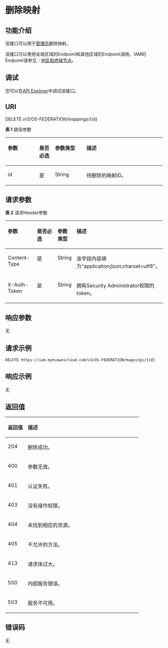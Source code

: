 # 删除映射<a name="iam_13_0306"></a>

## 功能介绍<a name="zh-cn_topic_0224276914_section42716625010"></a>

该接口可以用于[管理员](https://support.huaweicloud.com/usermanual-iam/iam_01_0001.html)删除映射。

该接口可以使用全局区域的Endpoint和其他区域的Endpoint调用。IAM的Endpoint请参见：[地区和终端节点](https://developer.huaweicloud.com/endpoint?IAM)。

## 调试<a name="section048135761418"></a>

您可以在[API Explorer](https://apiexplorer.developer.huaweicloud.com/apiexplorer/doc?product=IAM&api=KeystoneDeleteMapping)中调试该接口。

## URI<a name="zh-cn_topic_0224276914_section5272116205016"></a>

DELETE /v3/OS-FEDERATION/mappings/\{id\}

**表 1**  路径参数

<a name="zh-cn_topic_0224276914_table12273146105016"></a>
<table><thead align="left"><tr id="zh-cn_topic_0224276914_row1127216675013"><th class="cellrowborder" valign="top" width="20%" id="mcps1.2.5.1.1"><p id="zh-cn_topic_0224276914_p18273206185010"><a name="zh-cn_topic_0224276914_p18273206185010"></a><a name="zh-cn_topic_0224276914_p18273206185010"></a>参数</p>
</th>
<th class="cellrowborder" valign="top" width="10%" id="mcps1.2.5.1.2"><p id="zh-cn_topic_0224276914_p182731969508"><a name="zh-cn_topic_0224276914_p182731969508"></a><a name="zh-cn_topic_0224276914_p182731969508"></a>是否必选</p>
</th>
<th class="cellrowborder" valign="top" width="20%" id="mcps1.2.5.1.3"><p id="zh-cn_topic_0224276914_p52738617502"><a name="zh-cn_topic_0224276914_p52738617502"></a><a name="zh-cn_topic_0224276914_p52738617502"></a>参数类型</p>
</th>
<th class="cellrowborder" valign="top" width="50%" id="mcps1.2.5.1.4"><p id="zh-cn_topic_0224276914_p18273116155010"><a name="zh-cn_topic_0224276914_p18273116155010"></a><a name="zh-cn_topic_0224276914_p18273116155010"></a>描述</p>
</th>
</tr>
</thead>
<tbody><tr id="zh-cn_topic_0224276914_row1427217655020"><td class="cellrowborder" valign="top" width="20%" headers="mcps1.2.5.1.1 "><p id="zh-cn_topic_0224276914_p827417675012"><a name="zh-cn_topic_0224276914_p827417675012"></a><a name="zh-cn_topic_0224276914_p827417675012"></a>id</p>
</td>
<td class="cellrowborder" valign="top" width="10%" headers="mcps1.2.5.1.2 "><p id="zh-cn_topic_0224276914_p18274963503"><a name="zh-cn_topic_0224276914_p18274963503"></a><a name="zh-cn_topic_0224276914_p18274963503"></a>是</p>
</td>
<td class="cellrowborder" valign="top" width="20%" headers="mcps1.2.5.1.3 "><p id="zh-cn_topic_0224276914_p12745635017"><a name="zh-cn_topic_0224276914_p12745635017"></a><a name="zh-cn_topic_0224276914_p12745635017"></a>String</p>
</td>
<td class="cellrowborder" valign="top" width="50%" headers="mcps1.2.5.1.4 "><p id="zh-cn_topic_0224276914_p927446125011"><a name="zh-cn_topic_0224276914_p927446125011"></a><a name="zh-cn_topic_0224276914_p927446125011"></a>待删除的映射ID。</p>
</td>
</tr>
</tbody>
</table>

## 请求参数<a name="zh-cn_topic_0224276914_section427410695011"></a>

**表 2**  请求Header参数

<a name="zh-cn_topic_0224276914_HeaderParameter"></a>
<table><thead align="left"><tr id="zh-cn_topic_0224276914_row1727512615508"><th class="cellrowborder" valign="top" width="20%" id="mcps1.2.5.1.1"><p id="zh-cn_topic_0224276914_p7275363505"><a name="zh-cn_topic_0224276914_p7275363505"></a><a name="zh-cn_topic_0224276914_p7275363505"></a>参数</p>
</th>
<th class="cellrowborder" valign="top" width="20%" id="mcps1.2.5.1.2"><p id="zh-cn_topic_0224276914_p122766618503"><a name="zh-cn_topic_0224276914_p122766618503"></a><a name="zh-cn_topic_0224276914_p122766618503"></a>是否必选</p>
</th>
<th class="cellrowborder" valign="top" width="10%" id="mcps1.2.5.1.3"><p id="zh-cn_topic_0224276914_p22769616505"><a name="zh-cn_topic_0224276914_p22769616505"></a><a name="zh-cn_topic_0224276914_p22769616505"></a>参数类型</p>
</th>
<th class="cellrowborder" valign="top" width="50%" id="mcps1.2.5.1.4"><p id="zh-cn_topic_0224276914_p227686145013"><a name="zh-cn_topic_0224276914_p227686145013"></a><a name="zh-cn_topic_0224276914_p227686145013"></a>描述</p>
</th>
</tr>
</thead>
<tbody><tr id="zh-cn_topic_0224276914_row627516125012"><td class="cellrowborder" valign="top" width="20%" headers="mcps1.2.5.1.1 "><p id="zh-cn_topic_0224276914_p92761360501"><a name="zh-cn_topic_0224276914_p92761360501"></a><a name="zh-cn_topic_0224276914_p92761360501"></a>Content-Type</p>
</td>
<td class="cellrowborder" valign="top" width="20%" headers="mcps1.2.5.1.2 "><p id="zh-cn_topic_0224276914_p132762685010"><a name="zh-cn_topic_0224276914_p132762685010"></a><a name="zh-cn_topic_0224276914_p132762685010"></a>是</p>
</td>
<td class="cellrowborder" valign="top" width="10%" headers="mcps1.2.5.1.3 "><p id="zh-cn_topic_0224276914_p42761616501"><a name="zh-cn_topic_0224276914_p42761616501"></a><a name="zh-cn_topic_0224276914_p42761616501"></a>String</p>
</td>
<td class="cellrowborder" valign="top" width="50%" headers="mcps1.2.5.1.4 "><p id="zh-cn_topic_0224276914_p14277261506"><a name="zh-cn_topic_0224276914_p14277261506"></a><a name="zh-cn_topic_0224276914_p14277261506"></a>该字段内容填为“application/json;charset=utf8”。</p>
</td>
</tr>
<tr id="zh-cn_topic_0224276914_row627518675017"><td class="cellrowborder" valign="top" width="20%" headers="mcps1.2.5.1.1 "><p id="zh-cn_topic_0224276914_p1627786185011"><a name="zh-cn_topic_0224276914_p1627786185011"></a><a name="zh-cn_topic_0224276914_p1627786185011"></a>X-Auth-Token</p>
</td>
<td class="cellrowborder" valign="top" width="20%" headers="mcps1.2.5.1.2 "><p id="zh-cn_topic_0224276914_p027913635015"><a name="zh-cn_topic_0224276914_p027913635015"></a><a name="zh-cn_topic_0224276914_p027913635015"></a>是</p>
</td>
<td class="cellrowborder" valign="top" width="10%" headers="mcps1.2.5.1.3 "><p id="zh-cn_topic_0224276914_p5279186165014"><a name="zh-cn_topic_0224276914_p5279186165014"></a><a name="zh-cn_topic_0224276914_p5279186165014"></a>String</p>
</td>
<td class="cellrowborder" valign="top" width="50%" headers="mcps1.2.5.1.4 "><p id="zh-cn_topic_0224276914_p8279269500"><a name="zh-cn_topic_0224276914_p8279269500"></a><a name="zh-cn_topic_0224276914_p8279269500"></a>拥有Security Administrator权限的token。</p>
</td>
</tr>
</tbody>
</table>

## 响应参数<a name="zh-cn_topic_0224276914_section12280166125013"></a>

无

## 请求示例<a name="zh-cn_topic_0224276914_section028076105010"></a>

```
DELETE https://iam.myhuaweicloud.com/v3/OS-FEDERATION/mappings/{id}
```

## 响应示例<a name="zh-cn_topic_0224276914_section1328016613505"></a>

无

## 返回值<a name="zh-cn_topic_0224276914_section102819615505"></a>

<a name="zh-cn_topic_0224276914_table4319"></a>
<table><thead align="left"><tr id="zh-cn_topic_0224276914_row18281136175015"><th class="cellrowborder" valign="top" width="15%" id="mcps1.1.3.1.1"><p id="zh-cn_topic_0224276914_p4282964507"><a name="zh-cn_topic_0224276914_p4282964507"></a><a name="zh-cn_topic_0224276914_p4282964507"></a>返回值</p>
</th>
<th class="cellrowborder" valign="top" width="85%" id="mcps1.1.3.1.2"><p id="zh-cn_topic_0224276914_p1128211620501"><a name="zh-cn_topic_0224276914_p1128211620501"></a><a name="zh-cn_topic_0224276914_p1128211620501"></a>描述</p>
</th>
</tr>
</thead>
<tbody><tr id="zh-cn_topic_0224276914_row16282568500"><td class="cellrowborder" valign="top" width="15%" headers="mcps1.1.3.1.1 "><p id="zh-cn_topic_0224276914_p162828619509"><a name="zh-cn_topic_0224276914_p162828619509"></a><a name="zh-cn_topic_0224276914_p162828619509"></a>204</p>
</td>
<td class="cellrowborder" valign="top" width="85%" headers="mcps1.1.3.1.2 "><p id="zh-cn_topic_0224276914_p142835625017"><a name="zh-cn_topic_0224276914_p142835625017"></a><a name="zh-cn_topic_0224276914_p142835625017"></a>删除成功。</p>
</td>
</tr>
<tr id="zh-cn_topic_0224276914_row172829685011"><td class="cellrowborder" valign="top" width="15%" headers="mcps1.1.3.1.1 "><p id="zh-cn_topic_0224276914_p102831167502"><a name="zh-cn_topic_0224276914_p102831167502"></a><a name="zh-cn_topic_0224276914_p102831167502"></a>400</p>
</td>
<td class="cellrowborder" valign="top" width="85%" headers="mcps1.1.3.1.2 "><p id="zh-cn_topic_0224276914_p162832625012"><a name="zh-cn_topic_0224276914_p162832625012"></a><a name="zh-cn_topic_0224276914_p162832625012"></a>参数无效。</p>
</td>
</tr>
<tr id="zh-cn_topic_0224276914_row162821766503"><td class="cellrowborder" valign="top" width="15%" headers="mcps1.1.3.1.1 "><p id="zh-cn_topic_0224276914_p152831761502"><a name="zh-cn_topic_0224276914_p152831761502"></a><a name="zh-cn_topic_0224276914_p152831761502"></a>401</p>
</td>
<td class="cellrowborder" valign="top" width="85%" headers="mcps1.1.3.1.2 "><p id="zh-cn_topic_0224276914_p172841061508"><a name="zh-cn_topic_0224276914_p172841061508"></a><a name="zh-cn_topic_0224276914_p172841061508"></a>认证失败。</p>
</td>
</tr>
<tr id="zh-cn_topic_0224276914_row228214675019"><td class="cellrowborder" valign="top" width="15%" headers="mcps1.1.3.1.1 "><p id="zh-cn_topic_0224276914_p142841615509"><a name="zh-cn_topic_0224276914_p142841615509"></a><a name="zh-cn_topic_0224276914_p142841615509"></a>403</p>
</td>
<td class="cellrowborder" valign="top" width="85%" headers="mcps1.1.3.1.2 "><p id="zh-cn_topic_0224276914_p13284116115017"><a name="zh-cn_topic_0224276914_p13284116115017"></a><a name="zh-cn_topic_0224276914_p13284116115017"></a>没有操作权限。</p>
</td>
</tr>
<tr id="zh-cn_topic_0224276914_row1028286115015"><td class="cellrowborder" valign="top" width="15%" headers="mcps1.1.3.1.1 "><p id="zh-cn_topic_0224276914_p1428556155017"><a name="zh-cn_topic_0224276914_p1428556155017"></a><a name="zh-cn_topic_0224276914_p1428556155017"></a>404</p>
</td>
<td class="cellrowborder" valign="top" width="85%" headers="mcps1.1.3.1.2 "><p id="zh-cn_topic_0224276914_p182851685019"><a name="zh-cn_topic_0224276914_p182851685019"></a><a name="zh-cn_topic_0224276914_p182851685019"></a>未找到相应的资源。</p>
</td>
</tr>
<tr id="zh-cn_topic_0224276914_row102829655019"><td class="cellrowborder" valign="top" width="15%" headers="mcps1.1.3.1.1 "><p id="zh-cn_topic_0224276914_p428626105014"><a name="zh-cn_topic_0224276914_p428626105014"></a><a name="zh-cn_topic_0224276914_p428626105014"></a>405</p>
</td>
<td class="cellrowborder" valign="top" width="85%" headers="mcps1.1.3.1.2 "><p id="zh-cn_topic_0224276914_p12865675016"><a name="zh-cn_topic_0224276914_p12865675016"></a><a name="zh-cn_topic_0224276914_p12865675016"></a>不允许的方法。</p>
</td>
</tr>
<tr id="zh-cn_topic_0224276914_row1328266195013"><td class="cellrowborder" valign="top" width="15%" headers="mcps1.1.3.1.1 "><p id="zh-cn_topic_0224276914_p1928617685011"><a name="zh-cn_topic_0224276914_p1928617685011"></a><a name="zh-cn_topic_0224276914_p1928617685011"></a>413</p>
</td>
<td class="cellrowborder" valign="top" width="85%" headers="mcps1.1.3.1.2 "><p id="zh-cn_topic_0224276914_p9287196105013"><a name="zh-cn_topic_0224276914_p9287196105013"></a><a name="zh-cn_topic_0224276914_p9287196105013"></a>请求体过大。</p>
</td>
</tr>
<tr id="zh-cn_topic_0224276914_row8282156195013"><td class="cellrowborder" valign="top" width="15%" headers="mcps1.1.3.1.1 "><p id="zh-cn_topic_0224276914_p52875615501"><a name="zh-cn_topic_0224276914_p52875615501"></a><a name="zh-cn_topic_0224276914_p52875615501"></a>500</p>
</td>
<td class="cellrowborder" valign="top" width="85%" headers="mcps1.1.3.1.2 "><p id="zh-cn_topic_0224276914_p7287266505"><a name="zh-cn_topic_0224276914_p7287266505"></a><a name="zh-cn_topic_0224276914_p7287266505"></a>内部服务错误。</p>
</td>
</tr>
<tr id="zh-cn_topic_0224276914_row1528216613504"><td class="cellrowborder" valign="top" width="15%" headers="mcps1.1.3.1.1 "><p id="zh-cn_topic_0224276914_p1428817615504"><a name="zh-cn_topic_0224276914_p1428817615504"></a><a name="zh-cn_topic_0224276914_p1428817615504"></a>503</p>
</td>
<td class="cellrowborder" valign="top" width="85%" headers="mcps1.1.3.1.2 "><p id="zh-cn_topic_0224276914_p20288196145014"><a name="zh-cn_topic_0224276914_p20288196145014"></a><a name="zh-cn_topic_0224276914_p20288196145014"></a>服务不可用。</p>
</td>
</tr>
</tbody>
</table>

## 错误码<a name="zh-cn_topic_0224276914_section192881635014"></a>

无

